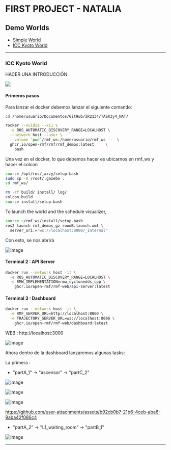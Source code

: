# FIRST PROJECT - NATALIA

## Demo Worlds

* [Simple World](#Simple-World)
* [ICC Kyoto World](#ICC-Kyoto-World)

---
### ICC Kyoto World

HACER UNA INTRODUCCIÓN

![](../media/hotel_world.png)


#### Primeros pasos

 Para lanzar el docker debemos lanzar el siguiente comando:

```bash
cd /home/usuario/Documentos/GitHub/IR2134/TASK3y4_NAT/

rocker --nvidia --x11 \
  -e ROS_AUTOMATIC_DISCOVERY_RANGE=LOCALHOST \
  --network host --user \
  --volume `pwd`/rmf_ws:/home/usuario/rmf_ws --  \
  ghcr.io/open-rmf/rmf/rmf_demos:latest 	\
    bash
```
Una vez en el docker, lo que debemos hacer es ubicarnos en rmf_ws y hacer el colcon

```bash
source /opt/ros/jazzy/setup.bash
sudo cp -R /root/.gazebo .	
cd rmf_ws/

rm -rf build/ install/ log/
colcon build
source install/setup.bash
```

To launch the world and the schedule visualizer,

```bash
source ~/rmf_ws/install/setup.bash
ros2 launch rmf_demos_gz roomB.launch.xml \
  server_uri:="ws://localhost:8000/_internal"
```
Con esto, se nos abrirá

![image](https://github.com/user-attachments/assets/81998668-d22f-4e06-9f86-d7117670e507)

#### Terminal 2 : API Server

```bash
docker run --network host -it \
  -e ROS_AUTOMATIC_DISCOVERY_RANGE=LOCALHOST \
  -e RMW_IMPLEMENTATION=rmw_cyclonedds_cpp \
	ghcr.io/open-rmf/rmf-web/api-server:latest
```
#### Terminal 3 : Dashboard

```bash
docker run --network host -it \
  -e RMF_SERVER_URL=http://localhost:8000 \
  -e TRAJECTORY_SERVER_URL=ws://localhost:8006 \
	ghcr.io/open-rmf/rmf-web/dashboard:latest
```
WEB : http://localhost:3000

![image](https://github.com/user-attachments/assets/28841615-f6fd-49d5-80e9-28dd8b063533)

Ahora dentro de la dashboard lanzaremos algunas tasks:

La primera : 

- "partA_1" -> "ascensor" -> "partC_2"
  
![image](https://github.com/user-attachments/assets/8402c0b5-8320-48c8-85b1-e24dea0a116b)

![image](https://github.com/user-attachments/assets/daed2806-1efe-47ab-8848-f88e0553963e)

![image](https://github.com/user-attachments/assets/f5bb7b80-2684-45a4-b332-b35c158b5bc9)

https://github.com/user-attachments/assets/b92cb0b7-21b6-4ceb-aba6-9aba42f086c4

- "partA_2" -> "L1_waiting_room" -> "partB_1"

![image](https://github.com/user-attachments/assets/d1b205ae-faf6-49f2-bc43-65a8f1b49c21)


---



